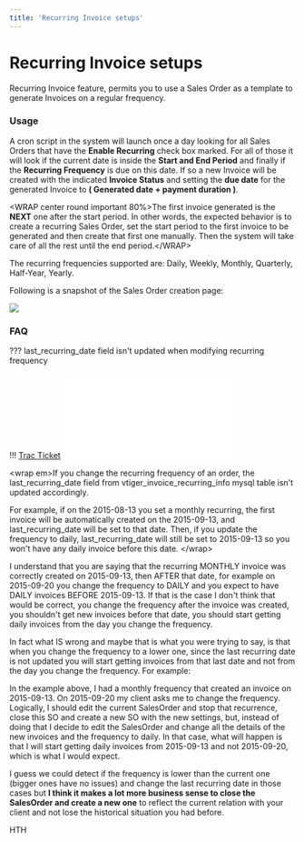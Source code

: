 ```yaml
---
title: 'Recurring Invoice setups'
---
```


Recurring Invoice setups
========================

Recurring Invoice feature, permits you to use a Sales Order as a
template to generate Invoices on a regular frequency.

### Usage

A cron script in the system will launch once a day looking for all Sales
Orders that have the **Enable Recurring** check box marked. For all of
those it will look if the current date is inside the **Start and End
Period** and finally if the **Recurring Frequency** is due on this date.
If so a new Invoice will be created with the indicated **Invoice
Status** and setting the **due date** for the generated Invoice to **(
Generated date + payment duration )**.

&lt;WRAP center round important 80%&gt;The first invoice generated is
the **NEXT** one after the start period. In other words, the expected
behavior is to create a recurring Sales Order, set the start period to
the first invoice to be generated and then create that first one
manually. Then the system will take care of all the rest until the end
period.&lt;/WRAP&gt;

The recurring frequencies supported are: Daily, Weekly, Monthly,
Quarterly, Half-Year, Yearly.

Following is a snapshot of the Sales Order creation page:

<img src="/en/corebos/createsalesorderri.png" class="align-center" />

### FAQ

??? last\_recurring\_date field isn't updated when modifying recurring
frequency

!!! [Trac Ticket](http://trac.vtiger.com/cgi-bin/trac.cgi/ticket/8614)
![Trac Ticket](/en/corebos/trac8614.pdf)

&lt;wrap em&gt;If you change the recurring frequency of an order, the
last\_recurring\_date field from vtiger\_invoice\_recurring\_info mysql
table isn't updated accordingly.

For example, if on the 2015-08-13 you set a monthly recurring, the first
invoice will be automatically created on the 2015-09-13, and
last\_recurring\_date will be set to that date. Then, if you update the
frequency to daily, last\_recurring\_date will still be set to
2015-09-13 so you won't have any daily invoice before this date.
&lt;/wrap&gt;

I understand that you are saying that the recurring MONTHLY invoice was
correctly created on 2015-09-13, then AFTER that date, for example on
2015-09-20 you change the frequency to DAILY and you expect to have
DAILY invoices BEFORE 2015-09-13. If that is the case I don't think that
would be correct, you change the frequency after the invoice was
created, you shouldn't get new invoices before that date, you should
start getting daily invoices from the day you change the frequency.

In fact what IS wrong and maybe that is what you were trying to say, is
that when you change the frequency to a lower one, since the last
recurring date is not updated you will start getting invoices from that
last date and not from the day you change the frequency. For example:

In the example above, I had a monthly frequency that created an invoice
on 2015-09-13. On 2015-09-20 my client asks me to change the frequency.
Logically, I should edit the current SalesOrder and stop that
recurrence, close this SO and create a new SO with the new settings,
but, instead of doing that I decide to edit the SalesOrder and change
all the details of the new invoices and the frequency to daily. In that
case, what will happen is that I will start getting daily invoices from
2015-09-13 and not 2015-09-20, which is what I would expect.

I guess we could detect if the frequency is lower than the current one
(bigger ones have no issues) and change the last recurring date in those
cases but **I think it makes a lot more business sense to close the
SalesOrder and create a new one** to reflect the current relation with
your client and not lose the historical situation you had before.

HTH
